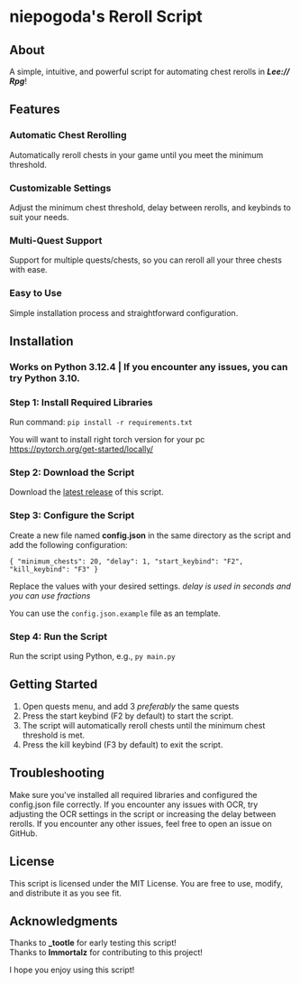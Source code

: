 # niepogoda's Reroll Script

About
-----

A simple, intuitive, and powerful script for automating chest rerolls in ***Lee:// Rpg***!

Features
--------

### Automatic Chest Rerolling

Automatically reroll chests in your game until you meet the minimum threshold.

### Customizable Settings

Adjust the minimum chest threshold, delay between rerolls, and keybinds to suit your needs.

### Multi-Quest Support

Support for multiple quests/chests, so you can reroll all your three chests with ease.

### Easy to Use

Simple installation process and straightforward configuration.

Installation
-------------

### Works on Python 3.12.4 | If you encounter any issues, you can try Python 3.10.

### Step 1: Install Required Libraries

Run command:
`pip install -r requirements.txt`

You will want to install right torch version for your pc https://pytorch.org/get-started/locally/

### Step 2: Download the Script

Download the <a href="https://github.com/0e8/niepogodasreroll/releases/latest">latest release</a> of this script.

### Step 3: Configure the Script

Create a new file named <b>config.json</b> in the same directory as the script and add the following configuration:

<code>{
  "minimum_chests": 20,
  "delay": 1,
  "start_keybind": "F2",
  "kill_keybind": "F3"
}</code>

Replace the values with your desired settings.
<i>delay is used in seconds and you can use fractions</i>

You can use the `config.json.example` file as an template.

### Step 4: Run the Script

Run the script using Python, e.g., <code>py main.py</code>

Getting Started
---------------

1. Open quests menu, and add 3 *preferably* the same quests
2. Press the start keybind (F2 by default) to start the script.
3. The script will automatically reroll chests until the minimum chest threshold is met.
4. Press the kill keybind (F3 by default) to exit the script.

Troubleshooting
----------------

Make sure you've installed all required libraries and configured the config.json file correctly.
If you encounter any issues with OCR, try adjusting the OCR settings in the script or increasing the delay between rerolls.
If you encounter any other issues, feel free to open an issue on GitHub.

License
-------

This script is licensed under the MIT License. You are free to use, modify, and distribute it as you see fit.

Acknowledgments
--------------

Thanks to **_tootle** for early testing this script!<br>
Thanks to **lmmortalz** for contributing to this project!

I hope you enjoy using this script!
